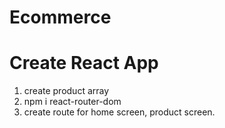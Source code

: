 # Ecommerce

# Create React App

1. create product array
2. npm i react-router-dom
3. create route for home screen, product screen.
